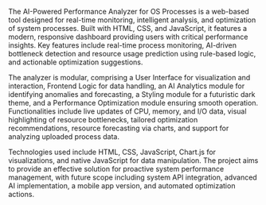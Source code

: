 The AI-Powered Performance Analyzer for OS Processes is a web-based tool designed for real-time monitoring, intelligent analysis, and optimization of system processes. Built with HTML, CSS, and JavaScript, it features a modern, responsive dashboard providing users with critical performance insights. Key features include real-time process monitoring, AI-driven bottleneck detection and resource usage prediction using rule-based logic, and actionable optimization suggestions.

The analyzer is modular, comprising a User Interface for visualization and interaction, Frontend Logic for data handling, an AI Analytics module for identifying anomalies and forecasting, a Styling module for a futuristic dark theme, and a Performance Optimization module ensuring smooth operation. Functionalities include live updates of CPU, memory, and I/O data, visual highlighting of resource bottlenecks, tailored optimization recommendations, resource forecasting via charts, and support for analyzing uploaded process data.

Technologies used include HTML, CSS, JavaScript, Chart.js for visualizations, and native JavaScript for data manipulation. The project aims to provide an effective solution for proactive system performance management, with future scope including system API integration, advanced AI implementation, a mobile app version, and automated optimization actions.
